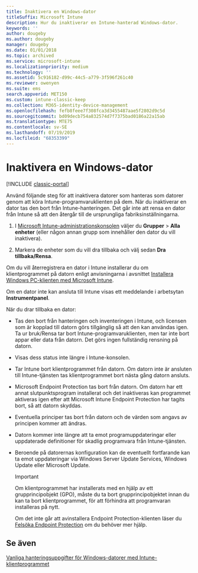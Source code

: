 ```yaml
---
title: Inaktivera en Windows-dator
titleSuffix: Microsoft Intune
description: Hur du inaktiverar en Intune-hanterad Windows-dator.
keywords: ''
author: dougeby
ms.author: dougeby
manager: dougeby
ms.date: 01/01/2018
ms.topic: archived
ms.service: microsoft-intune
ms.localizationpriority: medium
ms.technology: ''
ms.assetid: 5c916182-d99c-44c5-a779-3f596f261c40
ms.reviewer: owenyen
ms.suite: ems
search.appverid: MET150
ms.custom: intune-classic-keep
ms.collection: M365-identity-device-management
ms.openlocfilehash: fefb8feee7f308fca3d3455487aae5f2802d9c5d
ms.sourcegitcommit: bd09decb754a832574d7f7375bad0186a22a15ab
ms.translationtype: MTE75
ms.contentlocale: sv-SE
ms.lasthandoff: 07/19/2019
ms.locfileid: "68353399"
---
```

# <a name="retire-a-windows-pc"></a>Inaktivera en Windows-dator

[!INCLUDE [classic-portal](includes/classic-portal.md)]

Använd följande steg för att inaktivera datorer som hanteras som datorer genom att köra Intune-programvaruklienten på dem. När du inaktiverar en dator tas den bort från Intune-hanteringen. Det går inte att rensa en dator från Intune så att den återgår till de ursprungliga fabriksinställningarna.

1. I [Microsoft Intune-administrationskonsolen](https://manage.microsoft.com/) väljer du **Grupper** &gt; **Alla enheter** (eller någon annan grupp som innehåller den dator du vill inaktivera).

2. Markera de enheter som du vill dra tillbaka och välj sedan **Dra tillbaka/Rensa**.

Om du vill återregistrera en dator i Intune installerar du om klientprogrammet på datorn enligt anvisningarna i avsnittet [Installera Windows PC-klienten med Microsoft Intune](install-the-windows-pc-client-with-microsoft-intune.md).

Om en dator inte kan ansluta till Intune visas ett meddelande i arbetsytan **Instrumentpanel**.

När du drar tillbaka en dator:

- Tas den bort från hanteringen och inventeringen i Intune, och licensen som är kopplad till datorn görs tillgänglig så att den kan användas igen. Ta ur bruk/Rensa tar bort Intune-programvaruklienten, men tar inte bort appar eller data från datorn. Det görs ingen fullständig rensning på datorn.

- Visas dess status inte längre i Intune-konsolen.

- Tar Intune bort klientprogrammet från datorn. Om datorn inte är ansluten till Intune-tjänsten tas klientprogrammet bort nästa gång datorn ansluts.

- Microsoft Endpoint Protection tas bort från datorn. Om datorn har ett annat slutpunktsprogram installerat och det inaktiveras kan programmet aktiveras igen efter att Microsoft Intune Endpoint Protection har tagits bort, så att datorn skyddas.

- Eventuella principer tas bort från datorn och de värden som angavs av principen kommer att ändras.

- Datorn kommer inte längre att ta emot programuppdateringar eller uppdaterade definitioner för skadlig programvara från Intune-tjänsten.

- Beroende på datorernas konfiguration kan de eventuellt fortfarande kan ta emot uppdateringar via Windows Server Update Services, Windows Update eller Microsoft Update.

    > [!IMPORTANT]
    > Om klientprogrammet har installerats med en hjälp av ett grupprincipobjekt (GPO), måste du ta bort grupprincipobjektet innan du kan ta bort klientprogrammet, för att förhindra att programvaran installeras på nytt.

    Om det inte går att avinstallera Endpoint Protection-klienten läser du [Felsöka Endpoint Protection](/intune/troubleshoot-endpoint-protection-in-microsoft-intune) om du behöver mer hjälp.

## <a name="see-also"></a>Se även

[Vanliga hanteringsuppgifter för Windows-datorer med Intune-klientprogrammet](common-windows-pc-management-tasks-with-the-microsoft-intune-computer-client.md)
